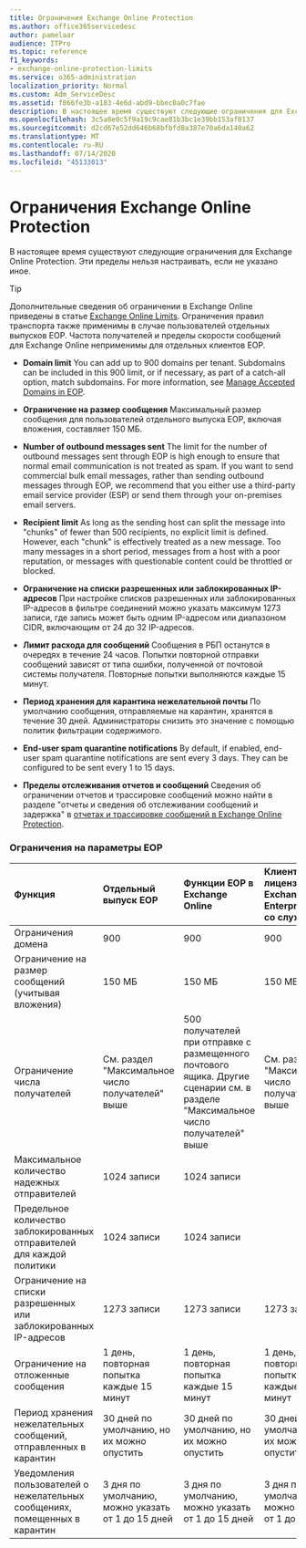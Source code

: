 ```yaml
---
title: Ограничения Exchange Online Protection
ms.author: office365servicedesc
author: pamelaar
audience: ITPro
ms.topic: reference
f1_keywords:
- exchange-online-protection-limits
ms.service: o365-administration
localization_priority: Normal
ms.custom: Adm_ServiceDesc
ms.assetid: f866fe3b-a183-4e6d-abd9-bbec0a0c7fae
description: В настоящее время существуют следующие ограничения для Exchange Online Protection. Эти пределы нельзя настраивать, если не указано иное.
ms.openlocfilehash: 3c5a8e0c5f9a19c9cae81b3bc1e39bb153af0137
ms.sourcegitcommit: d2cd67e52dd646b68bfbfd8a387e70a6da140a62
ms.translationtype: MT
ms.contentlocale: ru-RU
ms.lasthandoff: 07/14/2020
ms.locfileid: "45133013"
---
```

# <a name="exchange-online-protection-limits"></a>Ограничения Exchange Online Protection

В настоящее время существуют следующие ограничения для Exchange Online Protection. Эти пределы нельзя настраивать, если не указано иное. 
  
> [!TIP]
> Дополнительные сведения об ограничении в Exchange Online приведены в статье [Exchange Online Limits](../exchange-online-service-description/exchange-online-limits.md). Ограничения правил транспорта также применимы в случае пользователей отдельных выпусков EOP. Частота получателей и пределы скорости сообщений для Exchange Online неприменимы для отдельных клиентов EOP. 
  
- **Domain limit** You can add up to 900 domains per tenant. Subdomains can be included in this 900 limit, or if necessary, as part of a catch-all option, match subdomains. For more information, see [Manage Accepted Domains in EOP](https://go.microsoft.com/fwlink/p/?LinkId=282239).
    
- **Ограничение на размер сообщения** Максимальный размер сообщения для пользователей отдельного выпуска EOP, включая вложения, составляет 150 МБ. 
    
- **Number of outbound messages sent** The limit for the number of outbound messages sent through EOP is high enough to ensure that normal email communication is not treated as spam. If you want to send commercial bulk email messages, rather than sending outbound messages through EOP, we recommend that you either use a third-party email service provider (ESP) or send them through your on-premises email servers. 
    
- **Recipient limit** As long as the sending host can split the message into "chunks" of fewer than 500 recipients, no explicit limit is defined. However, each "chunk" is effectively treated as a new message. Too many messages in a short period, messages from a host with a poor reputation, or messages with questionable content could be throttled or blocked. 
    
- **Ограничение на списки разрешенных или заблокированных IP-адресов** При настройке списков разрешенных или заблокированных IP-адресов в фильтре соединений можно указать максимум 1273 записи, где запись может быть одним IP-адресом или диапазоном CIDR, включающим от 24 до 32 IP-адресов. 
    
- **Лимит расхода для сообщений** Сообщения в РБП останутся в очередях в течение 24 часов. Попытки повторной отправки сообщений зависят от типа ошибки, полученной от почтовой системы получателя. Повторные попытки выполняются каждые 15 минут. 
    
- **Период хранения для карантина нежелательной почты** По умолчанию сообщения, отправляемые на карантин, хранятся в течение 30 дней. Администраторы снизить это значение с помощью политик фильтрации содержимого. 
    
- **End-user spam quarantine notifications** By default, if enabled, end-user spam quarantine notifications are sent every 3 days. They can be configured to be sent every 1 to 15 days. 
    
- **Пределы отслеживания отчетов и сообщений** Сведения об ограничении отчетов и трассировке сообщений можно найти в разделе "отчеты и сведения об отслеживании сообщений и задержка" в [отчетах и трассировке сообщений в Exchange Online Protection](https://go.microsoft.com/fwlink/?LinkId=394248).
    
### <a name="limits-across-eop-options"></a>Ограничения на параметры EOP

|**Функция**|****Отдельный выпуск EOP****|****Функции EOP в Exchange Online****|****Клиентская лицензия Exchange Enterprise CAL со службами****|
|:-----|:-----|:-----|:-----|
|Ограничения домена  <br/> |900  <br/> |900  <br/> |900  <br/> |
|Ограничение на размер сообщений (учитывая вложения)  <br/> |150 МБ  <br/> |150 МБ  <br/> |150 МБ  <br/> |
|Ограничение числа получателей  <br/> |См. раздел "Максимальное число получателей" выше  <br/> |500 получателей при отправке с размещенного почтового ящика. Другие сценарии см. в разделе "Максимальное число получателей" выше  <br/> |См. раздел "Максимальное число получателей" выше  <br/> |
|Максимальное количество надежных отправителей  <br/> |1024 записи  <br/> |1024 записи  <br/> ||
|Предельное количество заблокированных отправителей для каждой политики  <br/> |1024 записи  <br/> |1024 записи  <br/> ||
|Ограничение на списки разрешенных или заблокированных IP-адресов  <br/> |1273 записи  <br/> |1273 записи  <br/> |1273 записи  <br/> |
|Ограничение на отложенные сообщения  <br/> |1 день, повторная попытка каждые 15 минут  <br/> |1 день, повторная попытка каждые 15 минут  <br/> |1 день, повторная попытка каждые 15 минут  <br/> |
|Период хранения нежелательных сообщений, отправленных в карантин  <br/> |30 дней по умолчанию, но их можно опустить  <br/> |30 дней по умолчанию, но их можно опустить  <br/> |30 дней по умолчанию, но их можно опустить  <br/> |
|Уведомления пользователей о нежелательных сообщениях, помещенных в карантин  <br/> |3 дня по умолчанию, можно указать от 1 до 15 дней  <br/> |3 дня по умолчанию, можно указать от 1 до 15 дней  <br/> |3 дня по умолчанию, можно указать от 1 до 15 дней  <br/> |
   

